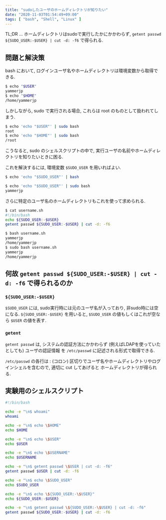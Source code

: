 ```yaml
---
title: "sudoしたユーザのホームディレクトリが知りたい"
date: "2020-11-03T01:54:49+09:00"
tags: [ "bash", "Shell", "Linux" ]
---
```


TL;DR ... ホームディレクトリはsudoで実行したかにかかわらず, `getent passwd ${SUDO_USER:-$USER} | cut -d: -f6` で得られる.

## 問題と解決策

bash において, ログインユーザ名やホームディレクトリは環境変数から取得できる.

```sh
$ echo "$USER"
yammerjp
$ echo "$HOME"
/home/yammerjp
```

しかしながら, sudo で実行される場合, これらは root のものとして扱われてしまう.

```sh
$ echo 'echo "$USER"' | sudo bash
root
$ echo 'echo "$HOME"' | sudo bash
/root
```

こうなると, sudo のシェルスクリプトの中で, 実行ユーザの名前やホームディレクトリを知りたいときに困る.

これを解決するには, 環境変数 `$SUDO_USER` を用いればよい.

```sh
$ echo 'echo "$SUDO_USER"' | bash

$ echo 'echo "$SUDO_USER"' | sudo bash
yammerjp
```

さらに特定のユーザ名のホームディレクトリもこれを使って求められる.

```sh
$ cat username.sh
#!/bin/bash
echo ${SUDO_USER:-$USER}
getent passwd ${SUDO_USER:-$USER} | cut -d: -f6

$ bash username.sh
yammerjp
/home/yammerjp
$ sudo bash username.sh
yammerjp
/home/yammerjp
```

## 何故 `getent passwd ${SUDO_USER:-$USER} | cut -d: -f6` で得られるのか

### `${SUDO_USER:-$USER}`

`$SUDO_USER` には, sudo実行時には元のユーザ名が入っており, 非sudo時には空になる.
`${SUDO_USER:-$USER}` を用いると, `$SUDO_USER` の値もしくはこれが空なら `$USER` の値を表す.

### `getent`

`getent passwd` は, システムの認証方法にかかわらず (例えばLDAPを使っていたとしても) ユーザの認証情報 を `/etc/passwd` に記述される形式で取得できる.

`/etc/passwd` の各行は : (コロン) 区切りでユーザ名やホームディレクトリやログインシェルを含むので, 適切に cut してあげると ホームディレクトリが得られる.


## 実験用のシェルスクリプト

```sh
#!/bin/bash

echo -e "\n$ whoami"
whoami

echo -e "\n$ echo \$HOME"
echo $HOME

echo -e "\n$ echo \$USER"
echo $USER

echo -e "\n$ echo \$USERNAME"
echo $USERNAME

echo -e "\n$ getent passwd \$USER | cut -d: -f6"
getent passwd $USER | cut -d: -f6

echo -e "\n$ echo \$SUDO_USER"
echo $SUDO_USER

echo -e "\n$ echo \${SUDO_USER:-\$USER}"
echo ${SUDO_USER:-$USER}

echo -e "\n$ getent passwd \${SUDO_USER:-\$USER} | cut -d: -f6"
getent passwd ${SUDO_USER:-$USER} | cut -d: -f6
```
